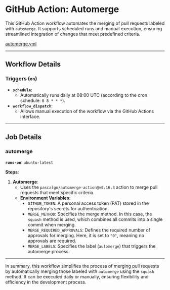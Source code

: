 # GitHub Action: Automerge

This GitHub Action workflow automates the merging of pull requests labeled with `automerge`. It supports scheduled runs and manual execution, ensuring streamlined integration of changes that meet predefined criteria.

[automerge.yml](https://github.com/JoseRZapata/data-science-project-template/blob/main/{{cookiecutter.repo_name}}/.github/workflows/automerge.yml)

---

## Workflow Details

### Triggers (`on`)

- **`schedule`**:
    - Automatically runs daily at 08:00 UTC (according to the cron schedule: `0 8 * * *`).
- **`workflow_dispatch`**:
    - Allows manual execution of the workflow via the GitHub Actions interface.

---

## Job Details

### **automerge**

**`runs-on`**: `ubuntu-latest`

**Steps**:

1. **Automerge**:
   - Uses the `pascalgn/automerge-action@v0.16.3` action to merge pull requests that meet specific criteria.
   - **Environment Variables**:
     - `GITHUB_TOKEN`: A personal access token (PAT) stored in the repository's secrets for authentication.
     - `MERGE_METHOD`: Specifies the merge method. In this case, the `squash` method is used, which combines all commits into a single commit when merging.
     - `MERGE_REQUIRED_APPROVALS`: Defines the required number of approvals for merging. Here, it is set to `"0"`, meaning no approvals are required.
     - `MERGE_LABELS`: Specifies the label (`automerge`) that triggers the automerge process.

---

In summary, this workflow simplifies the process of merging pull requests by automatically merging those labeled with `automerge` using the `squash` method. It can be executed daily or manually, ensuring flexibility and efficiency in the development process.
